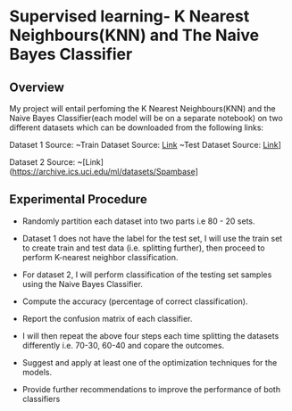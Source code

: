 # Supervised learning- K Nearest Neighbours(KNN) and The Naive Bayes Classifier

## Overview
My project will entail perfoming the K Nearest Neighbours(KNN) and the Naive Bayes Classifier(each model will be on a separate notebook) on two different datasets which can be downloaded from the following links:

Dataset 1 Source: ~Train Dataset Source: [Link](https://archive.org/download/train5_202002/train%20%285%29.csv)
                  ~Test Dataset Source: [Link](https://archive.org/download/test1_202002/test%20%281%29.csv)]
                  
 Dataset 2 Source: ~[Link](https://archive.ics.uci.edu/ml/datasets/Spambase]

## Experimental Procedure

- Randomly partition each dataset into two parts i.e 80 - 20  sets.

- Dataset 1 does not have the label for the test set, I will use the train set to create train and test data (i.e. splitting further), then proceed to perform K-nearest neighbor classification.

- For dataset 2, I  will perform classification of the testing set samples using the Naive Bayes Classifier.

- Compute the accuracy (percentage of correct classification).

- Report the confusion matrix of each classifier.

- I will then repeat the above four steps each time splitting the datasets differently i.e. 70-30, 60-40 and copare the outcomes.

- Suggest and apply at least one of the optimization techniques for the models.

- Provide further recommendations to improve the performance of  both classifiers
